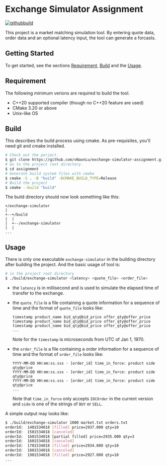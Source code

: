 # Exchange Simulator Assignment
[![githubbuild](https://github.com/vNaonLu/exchange-simulator-assignment/actions/workflows/c-cpp.yml/badge.svg)](https://github.com/vNaonLu/exchange-simulator-assignment/actions)

This project is a market matching simulation tool. By entering quote data, order data and an optional latency input, the tool can generate a forcasts.

## Getting Started

To get started, see the sections [Requirement](#requirement), [Build](#build) and the [Usage](#usage).

## Requirement

The following minimum verions are required to build the tool.

- C++20 supported compiler (though no C++20 feature are used)
- CMake 3.20 or above
- Unix-like OS

## Build

This describes the build process using cmake. As pre-requisites, you'll need git and cmake installed.

```sh
# Check out the porject.
$ git clone https://github.com/vNaonLu/exchange-simulator-assignment.git assignment
# Go to the project root directory.
$ cd assignment
# Generate build system files with cmake
$ cmake -S . -B "build" -DCMAKE_BUILD_TYPE=Release
# Build the project
$ cmake --build "build"
```

The build directory should now look something like this:

```
+/exchange-simulator
|
+--+/build
|  |
|  +--/exchange-simulator
|  |
...
```

## Usage

There is only one executable `exchange-simulator` in the building directory after building the project. And the basic usage of tool is:

```sh
# in the project root directory
$ ./build/exchange-simulator <latency> <quote_file> <order_file>
```

- the `latency` is in millisecond and is used to simulate the elapsed time of transfer to the exchange.

- the `quote_file` is a file containing a quote information for a sequence of time and the format of `quote_file` looks like:

    ```
    timestamp product_name bid_qty@bid_price offer_qty@offer_price
    timestamp product_name bid_qty@bid_price offer_qty@offer_price
    timestamp product_name bid_qty@bid_price offer_qty@offer_price
    ...
    ``` 
    Note for the `timestamp` is microseconds from UTC of Jan 1, 1970.

- the `order_file` is a file containing a order information for a sequence of time and the format of `order_file` looks like:

    ```
    YYYY-MM-DD HH:mm:ss.sss - [order_id] time_in_force: product side qty@price
    YYYY-MM-DD HH:mm:ss.sss - [order_id] time_in_force: product side qty@price
    YYYY-MM-DD HH:mm:ss.sss - [order_id] time_in_force: product side qty@price
    ...
    ```

    Note that `time_in_force` only accepts `IOCOrder` in the current version and `side` is one of the strings of `BUY` or `SELL`.

A simple output may looks like:

```sh
$ ./build/exchange-simulator 1000 market.txt orders.txt
orderId:  1401534018 [filled] price=2937.000 qty=10
orderId:  1501534018 [canceled]
orderId:  1601534018 [partial filled] price=2935.000 qty=3
orderId:  1601534018 [canceled]
orderId:  1701534018 [filled] price=2934.000 qty=10
orderId:  1801534018 [canceled]
orderId:  1901534018 [filled] price=2927.000 qty=10
...
```
